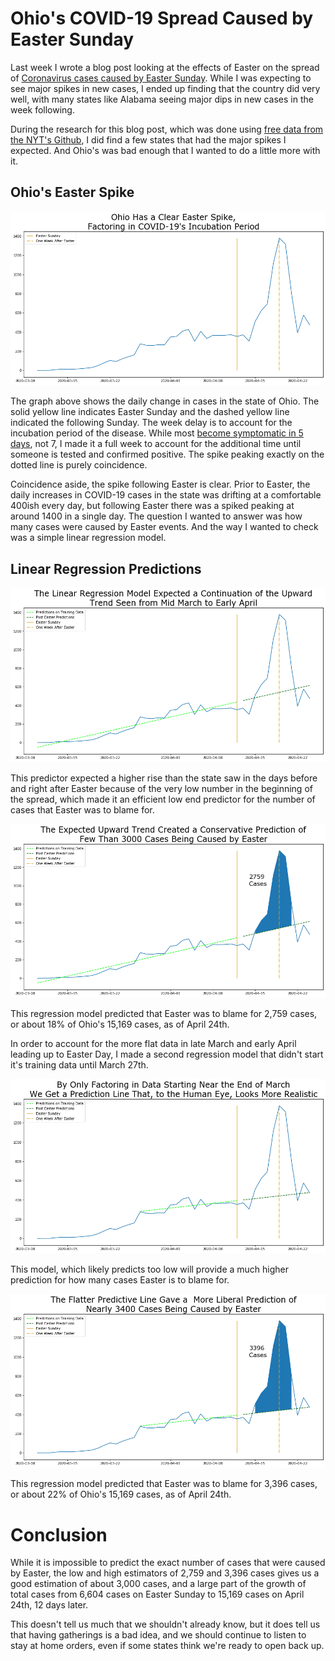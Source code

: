 # Ohio's COVID-19 Spread Caused by Easter Sunday


Last week I wrote a blog post looking at the effects of Easter on the spread of [Coronavirus cases caused by Easter Sunday](https://medium.com/@ins0mnicat/did-socially-distant-easter-services-prevented-a-post-easter-spike-16379e98b0b6). While I was expecting to see major spikes in new cases, I ended up finding that the country did very well, with many states like Alabama seeing major dips in new cases in the week following.

During the research for this blog post, which was done using [free data from the NYT's Github](https://github.com/nytimes/covid-19-data), I did find a few states that had the major spikes I expected. And Ohio's was bad enough that I wanted to do a little more with it.



## Ohio's Easter Spike


<img src="Images/Ohio's Easter.png">


The graph above shows the daily change in cases in the state of Ohio. The solid yellow line indicates Easter Sunday and the dashed yellow line indicated the following Sunday. The week delay is to account for the incubation period of the disease. While most [become symptomatic in 5 days](https://annals.org/aim/fullarticle/2762808/incubation-period-coronavirus-disease-2019-covid-19-from-publicly-reported), not 7, I made it a full week to account for the additional time until someone is tested and confirmed positive. The spike peaking exactly on the dotted line is purely coincidence.

Coincidence aside, the spike following Easter is clear. Prior to Easter, the daily increases in COVID-19 cases in the state was drifting at a comfortable 400ish every day, but following Easter there was a spiked peaking at around 1400 in a single day. The question I wanted to answer was how many cases were caused by Easter events. And the way I wanted to check was a simple linear regression model.



## Linear Regression Predictions


<img src='Images/Ohio Regression.png'>


This predictor expected a higher rise than the state saw in the days before and right after Easter because of the very low number in the beginning of the spread, which made it an efficient low end predictor for the number of cases that Easter was to blame for.

<img src='Images/Ohio Predictor.png'>


This regression model predicted that Easter was to blame for 2,759 cases, or about 18% of Ohio's 15,169 cases, as of April 24th.

In order to account for the more flat data in late March and early April leading up to Easter Day, I made a second regression model that didn't start it's training data until March 27th.


<img src='Images/Ohio Recent Regressor.png'>


This model, which likely predicts too low will provide a much higher prediction for how many cases Easter is to blame for.


<img src='Images/Ohio Recent Predictor.png'>


This regression model predicted that Easter was to blame for 3,396 cases, or about 22% of Ohio's 15,169 cases, as of April 24th.



# Conclusion


While it is impossible to predict the exact number of cases that were caused by Easter, the low and high estimators of 2,759 and 3,396 cases gives us a good estimation of about 3,000 cases, and a large part of the growth of total cases from 6,604 cases on Easter Sunday to 15,169 cases on April 24th, 12 days later.

This doesn't tell us much that we shouldn't already know, but it does tell us that having gatherings is a bad idea, and we should continue to listen to stay at home orders, even if some states think we're ready to open back up.
